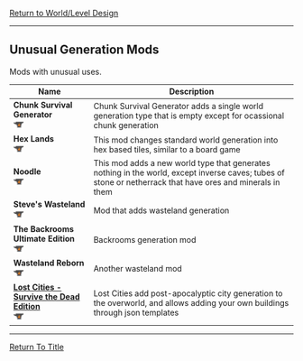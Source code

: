[Return to World/Level Design](../world_level_design.md#World/Level-Design)

----
## Unusual Generation Mods

Mods with unusual uses.

| Name                                                                                                                                                                                                                    | Description                                                                                                                                                |
| ----------------------------------------------------------------------------------------------------------------------------------------------------------------------------------------------------------------------- | ---------------------------------------------------------------------------------------------------------------------------------------------------------- |
| **Chunk Survival Generator**<br>[<img src=/images/curseforge.png height=18>](https://www.curseforge.com/minecraft/mc-mods/chunk-survival-generator)                                                                     | Chunk Survival Generator adds a single world generation type that is empty except for ocassional chunk generation                                          |
| **Hex Lands**<br>[<img src=/images/curseforge.png height=18>](https://www.curseforge.com/minecraft/mc-mods/hex-lands)                                                                                                   | This mod changes standard world generation into hex based tiles, similar to a board game                                                                   |
| **Noodle**<br>[<img src=/images/curseforge.png height=18>](https://www.curseforge.com/minecraft/mc-mods/noodle)                                                                                                         | This mod adds a new world type that generates nothing in the world, except inverse caves; tubes of stone or netherrack that have ores and minerals in them |
| **Steve's Wasteland**<br>[<img src=/images/curseforge.png height=18>](https://www.curseforge.com/minecraft/mc-mods/steves-wasteland)                                                                                    | Mod that adds wasteland generation                                                                                                                         |
| **The Backrooms Ultimate Edition**<br>[<img src=/images/curseforge.png height=18>](https://www.curseforge.com/minecraft/mc-mods/the-backrooms-ultimate-edition)                                                         | Backrooms generation mod                                                                                                                                   |
| **Wasteland Reborn**<br>[<img src=/images/curseforge.png height=18>](https://www.curseforge.com/minecraft/mc-mods/wasteland-reborn)                                                                                     | Another wasteland mod                                                                                                                                      |
| **[Lost Cities - Survive the Dead Edition](unusual_generation_mods/lost_cities.md)**<br>[<img src=/images/curseforge.png height=18>](https://www.curseforge.com/minecraft/mc-mods/lost-cities-survive-the-dead-edition) | Lost Cities add post-apocalyptic city generation to the overworld, and allows adding your own buildings through json templates                             |

----
[Return To Title](#Unusual-Generation-Mods)

